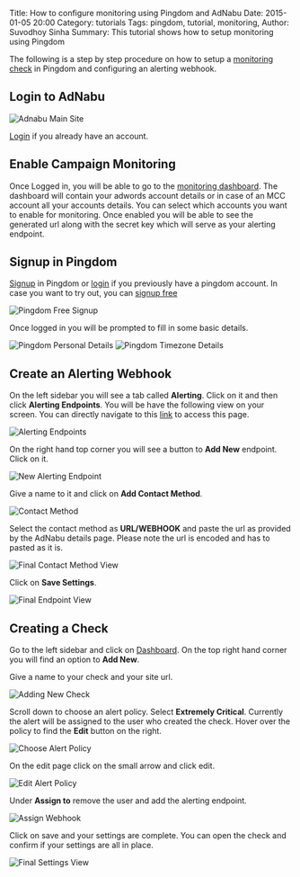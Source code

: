Title: How to configure monitoring using Pingdom and AdNabu
Date: 2015-01-05 20:00
Category: tutorials
Tags: pingdom, tutorial, monitoring, 
Author: Suvodhoy Sinha
Summary: This tutorial shows how to setup monitoring using Pingdom

The following is a step by step procedure on how to setup a [monitoring check](http://www.adnabu.com/products/monitor) in Pingdom and configuring an alerting webhook.

Login to AdNabu
---------------

![Adnabu Main Site]({filename}/images/tutorial/pingdom/main_site.png)

[Login](http://www.adnabu.com/accounts/login/ "AdNabu login link") if you already have an account.

<!--
![Adnabu Login Box]({filename}/images/tutorial/pingdom/login_form.png)
-->

Enable Campaign Monitoring
--------------------------

Once Logged in, you will be able to go to the [monitoring dashboard](https://www.adnabu.com/tools/monitor/ "Campaign Monitor"). 
The dashboard will contain your adwords account details or in case of an MCC account all your accounts details.
You can select which accounts you want to enable for monitoring. Once enabled you will be able to see the generated url along with the secret key which will serve as your alerting endpoint.

Signup in Pingdom
-----------------

[Signup](https://www.pingdom.com/signup/ "Pingdom signup link") in Pingdom or [login](https://my.pingdom.com/ "Pingdom login link") if you previously have a pingdom account. 
In case you want to try out, you can [signup free](https://www.pingdom.com/free "Pingdom free signup")

![Pingdom Free Signup]({filename}/images/tutorial/pingdom/free_signup.png)

Once logged in you will be prompted to fill in some basic details.

![Pingdom Personal Details]({filename}/images/tutorial/pingdom/basic_details.png)
![Pingdom Timezone Details]({filename}/images/tutorial/pingdom/timezone_details.png)

Create an Alerting Webhook
--------------------------

On the left sidebar you will see a tab called **Alerting**. Click on it and then click **Alerting Endpoints**. You will be have the following view on your screen. 
You can directly navigate to this [link](https://my.pingdom.com/newims/externalendpoints "Pingdom Alerting Endpoints") to access this page.

![Alerting Endpoints]({filename}/images/tutorial/pingdom/alerting_endpoint_page.png)

On the right hand top corner you will see a button to **Add New** endpoint. Click on it.

![New Alerting Endpoint]({filename}/images/tutorial/pingdom/new_endpoint.png)

Give a name to it and click on **Add Contact Method**.

![Contact Method]({filename}/images/tutorial/pingdom/contact_method.png)

Select the contact method as **URL/WEBHOOK** and paste the url as provided by the AdNabu details page. Please note the url is encoded and has to pasted as it is.

![Final Contact Method View]({filename}/images/tutorial/pingdom/final_contact_box.png)

Click on **Save Settings**.

![Final Endpoint View]({filename}/images/tutorial/pingdom/final_endpoint_view.png)

Creating a Check
----------------

Go to the left sidebar and click on [Dashboard](https://my.pingdom.com/dashboard/checks). On the top right hand corner you will find an option to **Add New**.

Give a name to your check and your site url.

![Adding New Check]({filename}/images/tutorial/pingdom/new_check.png)

Scroll down to choose an alert policy. Select **Extremely Critical**. Currently the alert will be assigned to the user who created the check. Hover over the policy to find the **Edit** button on the right.

![Choose Alert Policy]({filename}/images/tutorial/pingdom/choose_alert_policy.png)

On the edit page click on the small arrow and click edit.

![Edit Alert Policy]({filename}/images/tutorial/pingdom/edit_policy.png)

Under **Assign to** remove the user and add the alerting endpoint.

![Assign Webhook]({filename}/images/tutorial/pingdom/assign_webhook.png)

Click on save and your settings are complete. You can open the check and confirm if your settings are all in place.

![Final Settings View]({filename}/images/tutorial/pingdom/final_check_view.png)
